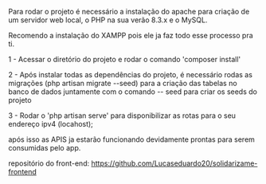 Para rodar o projeto é necessário a instalação do apache para criação de um servidor web local, o PHP na sua verão 8.3.x e o MySQL.

Recomendo a instalação do XAMPP pois ele ja faz todo esse processo pra ti.

1 - Acessar o diretório do projeto e rodar o comando 'composer install'

2 - Após instalar todas as dependências do projeto, é necessário rodas as migrações (php artisan migrate --seed) para a criação das tabelas no banco de dados juntamente com o comando -- seed para criar os seeds do projeto

3 - Rodar o 'php artisan serve' para disponibilizar as rotas para o seu endereço ipv4 (locahost);

após isso as APIS ja estarão funcionando devidamente prontas para serem consumidas pelo app.

repositório do front-end: https://github.com/Lucaseduardo20/solidarizame-frontend


